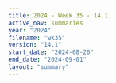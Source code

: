 ```yaml
---
title: 2024 - Week 35 - 14.1
active_nav: summaries
year: "2024"
filename: "wk35"
version: "14.1"
start_date: "2024-08-26"
end_date: "2024-09-01"
layout: "summary"
---
```

